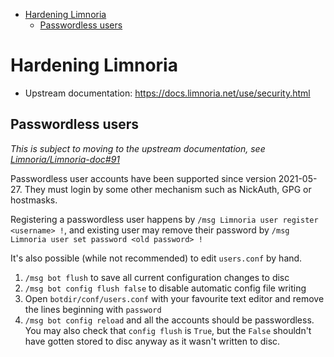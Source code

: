 <!-- START doctoc generated TOC please keep comment here to allow auto update -->
<!-- DON'T EDIT THIS SECTION, INSTEAD RE-RUN doctoc TO UPDATE -->

- [Hardening Limnoria](#hardening-limnoria)
  - [Passwordless users](#passwordless-users)

<!-- END doctoc generated TOC please keep comment here to allow auto update -->

# Hardening Limnoria

- Upstream documentation: https://docs.limnoria.net/use/security.html

## Passwordless users

_This is subject to moving to the upstream documentation, see [Limnoria/Limnoria-doc#91](https://github.com/Limnoria/Limnoria-doc/issues/91)_

Passwordless user accounts have been supported since version 2021-05-27.
They must login by some other mechanism such as NickAuth, GPG or hostmasks.

Registering a passwordless user happens by `/msg Limnoria user register <username> !`,
and existing user may remove their password by `/msg Limnoria user set password <old password> !`

It's also possible (while not recommended) to edit `users.conf` by hand.

1. `/msg bot flush` to save all current configuration changes to disc
1. `/msg bot config flush false` to disable automatic config file writing
1. Open `botdir/conf/users.conf` with your favourite text editor and remove
   the lines beginning with `password`
1. `/msg bot config reload` and all the accounts should be passwordless. You
   may also check that `config flush` is `True`, but the `False` shouldn't
   have gotten stored to disc anyway as it wasn't written to disc.
